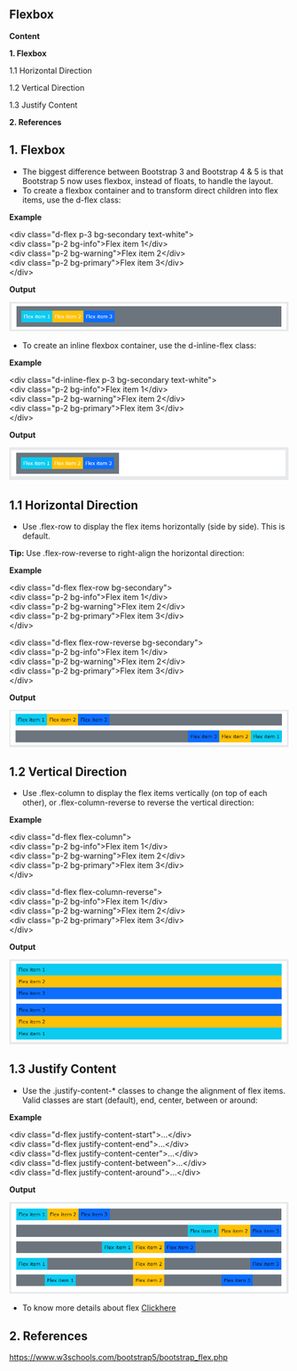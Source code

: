 ## Flexbox

**Content**

**1. Flexbox**

1.1 Horizontal Direction

1.2 Vertical Direction

1.3 Justify Content

**2. References**

## 1. Flexbox

-   The biggest difference between Bootstrap 3 and Bootstrap 4 & 5 is that Bootstrap 5 now uses flexbox, instead of floats, to handle the layout.
-   To create a flexbox container and to transform direct children into flex items, use the d-flex class:

**Example**

\<div class="d-flex p-3 bg-secondary text-white"\>  
\<div class="p-2 bg-info"\>Flex item 1\</div\>  
\<div class="p-2 bg-warning"\>Flex item 2\</div\>  
\<div class="p-2 bg-primary"\>Flex item 3\</div\>  
\</div\>

**Output**

![](media/b63fc21de23928964998d3462960b7cd.png)

-   To create an inline flexbox container, use the d-inline-flex class:

**Example**

\<div class="d-inline-flex p-3 bg-secondary text-white"\>  
\<div class="p-2 bg-info"\>Flex item 1\</div\>  
\<div class="p-2 bg-warning"\>Flex item 2\</div\>  
\<div class="p-2 bg-primary"\>Flex item 3\</div\>  
\</div\>

**Output**

![](media/3c79e609d6952062a9e94569f93c0449.png)

## 1.1 Horizontal Direction

-   Use .flex-row to display the flex items horizontally (side by side). This is default.

**Tip:** Use .flex-row-reverse to right-align the horizontal direction:

**Example**

\<div class="d-flex flex-row bg-secondary"\>  
\<div class="p-2 bg-info"\>Flex item 1\</div\>  
\<div class="p-2 bg-warning"\>Flex item 2\</div\>  
\<div class="p-2 bg-primary"\>Flex item 3\</div\>  
\</div\>

\<div class="d-flex flex-row-reverse bg-secondary"\>  
\<div class="p-2 bg-info"\>Flex item 1\</div\>  
\<div class="p-2 bg-warning"\>Flex item 2\</div\>  
\<div class="p-2 bg-primary"\>Flex item 3\</div\>  
\</div\>

**Output**

![](media/3ac8221360c334ee7fe8e8b43006e7c9.png)

## 1.2 Vertical Direction

-   Use .flex-column to display the flex items vertically (on top of each other), or .flex-column-reverse to reverse the vertical direction:

**Example**

\<div class="d-flex flex-column"\>  
\<div class="p-2 bg-info"\>Flex item 1\</div\>  
\<div class="p-2 bg-warning"\>Flex item 2\</div\>  
\<div class="p-2 bg-primary"\>Flex item 3\</div\>  
\</div\>

\<div class="d-flex flex-column-reverse"\>  
\<div class="p-2 bg-info"\>Flex item 1\</div\>  
\<div class="p-2 bg-warning"\>Flex item 2\</div\>  
\<div class="p-2 bg-primary"\>Flex item 3\</div\>  
\</div\>

**Output**

![](media/7c3c16592f2f8718d3a7ebe48a48f6be.png)

## 1.3 Justify Content

-   Use the .justify-content-\* classes to change the alignment of flex items. Valid classes are start (default), end, center, between or around:

**Example**

\<div class="d-flex justify-content-start"\>...\</div\>  
\<div class="d-flex justify-content-end"\>...\</div\>  
\<div class="d-flex justify-content-center"\>...\</div\>  
\<div class="d-flex justify-content-between"\>...\</div\>  
\<div class="d-flex justify-content-around"\>...\</div\>

**Output**

![](media/6176c83fbb84d86242090dbf069fc6f1.png)

-   To know more details about flex [Clickhere](https://www.w3schools.com/bootstrap5/bootstrap_flex.php)

## 2. References

https://www.w3schools.com/bootstrap5/bootstrap_flex.php
